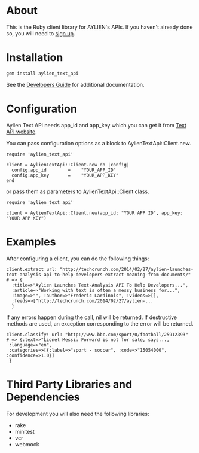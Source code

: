 About
=====

This is the Ruby client library for AYLIEN's APIs. If you haven't already done so, you will need to [sign up](https://developer.aylien.com/signup).


Installation
============
    gem install aylien_text_api

See the [Developers Guide](https://developer.aylien.com/docs) for additional documentation.

Configuration
=============
Aylien Text API needs app_id and app_key which you can get it from [Text API website](https://developer.aylien.com/signup).

You can pass configuration options as a block to AylienTextApi::Client.new.

    require 'aylien_text_api'

    client = AylienTextApi::Client.new do |config|
      config.app_id        =    "YOUR_APP_ID"
      config.app_key       =    "YOUR_APP_KEY"
    end
or pass them as parameters to AylienTextApi::Client class.

    require 'aylien_text_api'

    client = AylienTextApi::Client.new(app_id: "YOUR APP ID", app_key: "YOUR APP KEY")

Examples
=====
After configuring a client, you can do the following things:

    client.extract url: "http://techcrunch.com/2014/02/27/aylien-launches-text-analysis-api-to-help-developers-extract-meaning-from-documents/"
    # => {
      :title=>"Aylien Launches Text-Analysis API To Help Developers...",
      :article=>"Working with text is often a messy business for...",
      :image=>"", :author=>"Frederic Lardinois", :videos=>[],
      :feeds=>["http://techcrunch.com/2014/02/27/aylien-...
      }
If any errors happen during the call, nil will be returned. If destructive methods are used, an exception corresponding to the error will be returned.

    client.classify! url: "http://www.bbc.com/sport/0/football/25912393"
    # => {:text=>"Lionel Messi: Forward is not for sale, says...,
     :language=>"en",
     :categories=>[{:label=>"sport - soccer", :code=>"15054000", :confidence=>1.0}]
     }

Third Party Libraries and Dependencies
======================================
For development you will also need the following libraries:

* rake
* minitest
* vcr
* webmock
